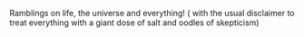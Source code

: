 Ramblings on life, the universe and everything! ( with the usual disclaimer to treat everything with a giant dose of salt and oodles of skepticism)
